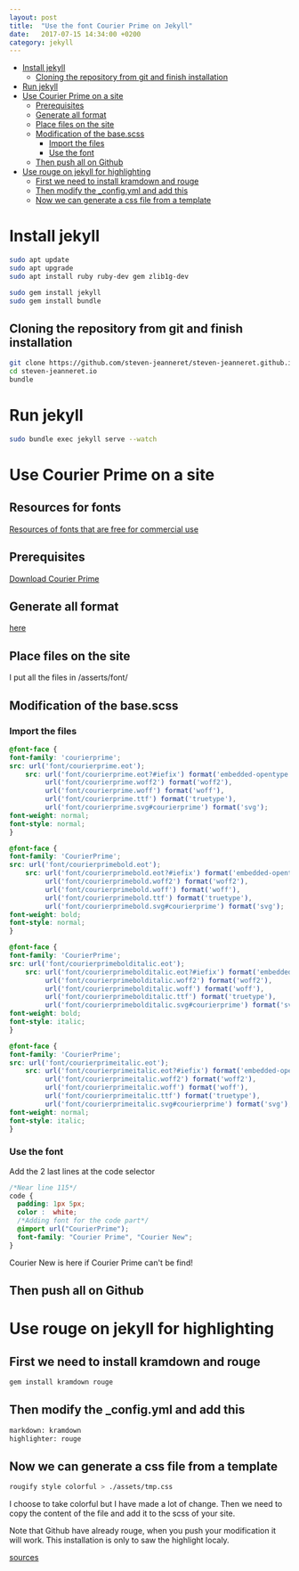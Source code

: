 ```yaml
---
layout: post
title:  "Use the font Courier Prime on Jekyll"
date:   2017-07-15 14:34:00 +0200
category: jekyll
---
```


- [Install jekyll](#install-jekyll)
	- [Cloning the repository from git and finish installation](#cloning-the-repository-from-git-and-finish-installation)
- [Run jekyll](#run-jekyll)
- [Use Courier Prime on a site](#use-courier-prime-on-a-site)
	- [Prerequisites](#prerequisites)
	- [Generate all format](#generate-all-format)
	- [Place files on the site](#place-files-on-the-site)
	- [Modification of the base.scss](#modification-of-the-basescss)
		- [Import the files](#import-the-files)
		- [Use the font](#use-the-font)
	- [Then push all on Github](#then-push-all-on-github)
- [Use rouge on jekyll for highlighting](#use-rouge-on-jekyll-for-highlighting)
	- [First we need to install kramdown and rouge](#first-we-need-to-install-kramdown-and-rouge)
	- [Then modify the _config.yml and add this](#then-modify-the-configyml-and-add-this)
	- [Now we can generate a css file from a template](#now-we-can-generate-a-css-file-from-a-template)

# Install jekyll

```bash
sudo apt update
sudo apt upgrade
sudo apt install ruby ruby-dev gem zlib1g-dev

sudo gem install jekyll
sudo gem install bundle
```

## Cloning the repository from git and finish installation
```bash
git clone https://github.com/steven-jeanneret/steven-jeanneret.github.io.git
cd steven-jeanneret.io
bundle
```

# Run jekyll
```bash
sudo bundle exec jekyll serve --watch
```

# Use Courier Prime on a site
## Resources for fonts
[Resources of fonts that are free for commercial use](https://www.websiteplanet.com/blog/best-free-fonts/)

## Prerequisites
[Download Courier Prime](/linux/2017/07/15/install-font-courier-prime.html)

## Generate all format
[here](https://www.fontsquirrel.com/)

## Place files on the site
I put all the files in /asserts/font/

## Modification of the base.scss

### Import the files
```css
@font-face {
font-family: 'courierprime';
src: url('font/courierprime.eot');
    src: url('font/courierprime.eot?#iefix') format('embedded-opentype'),
         url('font/courierprime.woff2') format('woff2'),
         url('font/courierprime.woff') format('woff'),
         url('font/courierprime.ttf') format('truetype'),
         url('font/courierprime.svg#courierprime') format('svg');
font-weight: normal;
font-style: normal;
}

@font-face {
font-family: 'CourierPrime';
src: url('font/courierprimebold.eot');
    src: url('font/courierprimebold.eot?#iefix') format('embedded-opentype'),
         url('font/courierprimebold.woff2') format('woff2'),
         url('font/courierprimebold.woff') format('woff'),
         url('font/courierprimebold.ttf') format('truetype'),
         url('font/courierprimebold.svg#courierprime') format('svg');
font-weight: bold;
font-style: normal;
}

@font-face {
font-family: 'CourierPrime';
src: url('font/courierprimebolditalic.eot');
    src: url('font/courierprimebolditalic.eot?#iefix') format('embedded-opentype'),
         url('font/courierprimebolditalic.woff2') format('woff2'),
         url('font/courierprimebolditalic.woff') format('woff'),
         url('font/courierprimebolditalic.ttf') format('truetype'),
         url('font/courierprimebolditalic.svg#courierprime') format('svg');
font-weight: bold;
font-style: italic;
}

@font-face {
font-family: 'CourierPrime';
src: url('font/courierprimeitalic.eot');
    src: url('font/courierprimeitalic.eot?#iefix') format('embedded-opentype'),
         url('font/courierprimeitalic.woff2') format('woff2'),
         url('font/courierprimeitalic.woff') format('woff'),
         url('font/courierprimeitalic.ttf') format('truetype'),
         url('font/courierprimeitalic.svg#courierprime') format('svg');
font-weight: normal;
font-style: italic;
}
```

### Use the font
Add the 2 last lines at the code selector
```css
/*Near line 115*/
code {
  padding: 1px 5px;
  color :  white; 
  /*Adding font for the code part*/
  @import url("CourierPrime");
  font-family: "Courier Prime", "Courier New";
}
```
Courier New is here if Courier Prime can't be find!
## Then push all on Github

# Use rouge on jekyll for highlighting
## First we need to install kramdown and rouge

```bash
gem install kramdown rouge
```

## Then modify the _config.yml and add this
```bash
markdown: kramdown
highlighter: rouge
```

## Now we can generate a css file from a template
```bash
rougify style colorful > ./assets/tmp.css
```
I choose to take colorful but I have made a lot of change.
Then we need to copy the content of the file and add it to the scss of your site.

Note that Github have already rouge, when you push your modification it will work. This installation is only to saw the highlight localy.

[sources](https://benhur07b.github.io/2017/03/25/add-syntax-highlighting-to-your-jekyll-site-with-rouge.html)
